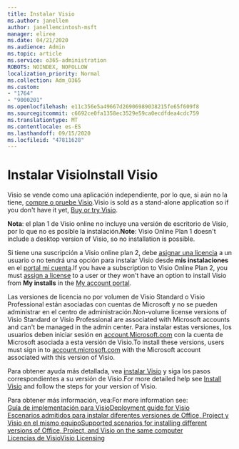 ```yaml
---
title: Instalar Visio
ms.author: janellem
author: janellemcintosh-msft
manager: eliree
ms.date: 04/21/2020
ms.audience: Admin
ms.topic: article
ms.service: o365-administration
ROBOTS: NOINDEX, NOFOLLOW
localization_priority: Normal
ms.collection: Adm_O365
ms.custom:
- "1764"
- "9000201"
ms.openlocfilehash: e11c356e5a49667d26906989038215fe65f609f8
ms.sourcegitcommit: c6692ce0fa1358ec3529e59ca0ecdfdea4cdc759
ms.translationtype: MT
ms.contentlocale: es-ES
ms.lasthandoff: 09/15/2020
ms.locfileid: "47811628"
---
```

# <a name="install-visio"></a><span data-ttu-id="ea504-102">Instalar Visio</span><span class="sxs-lookup"><span data-stu-id="ea504-102">Install Visio</span></span>

<span data-ttu-id="ea504-103">Visio se vende como una aplicación independiente, por lo que, si aún no la tiene, [compre o pruebe Visio](https://products.office.com/visio).</span><span class="sxs-lookup"><span data-stu-id="ea504-103">Visio is sold as a stand-alone application so if you don't have it yet, [Buy or try Visio](https://products.office.com/visio).</span></span> 

<span data-ttu-id="ea504-104">**Nota**: el plan 1 de Visio online no incluye una versión de escritorio de Visio, por lo que no es posible la instalación.</span><span class="sxs-lookup"><span data-stu-id="ea504-104">**Note**: Visio Online Plan 1 doesn't include a desktop version of Visio, so no installation is possible.</span></span>

<span data-ttu-id="ea504-105">Si tiene una suscripción a Visio online plan 2, debe [asignar una licencia](https://docs.microsoft.com/microsoft-365/admin/add-users/add-users) a un usuario o no tendrá una opción para instalar Visio desde **mis instalaciones** en el [portal mi cuenta](https://portal.office.com/account#installs).</span><span class="sxs-lookup"><span data-stu-id="ea504-105">If you have a subscription to Visio Online Plan 2, you must [assign a license](https://docs.microsoft.com/microsoft-365/admin/add-users/add-users) to a user or they won't have an option to install Visio from **My installs** in the [My account portal](https://portal.office.com/account#installs).</span></span> 

<span data-ttu-id="ea504-106">Las versiones de licencia no por volumen de Visio Standard o Visio Professional están asociadas con cuentas de Microsoft y no se pueden administrar en el centro de administración.</span><span class="sxs-lookup"><span data-stu-id="ea504-106">Non-volume license versions of Visio Standard or Visio Professional are associated with Microsoft accounts and can't be managed in the admin center.</span></span> <span data-ttu-id="ea504-107">Para instalar estas versiones, los usuarios deben iniciar sesión en [account.Microsoft.com](https://account.microsoft.com) con la cuenta de Microsoft asociada a esta versión de Visio.</span><span class="sxs-lookup"><span data-stu-id="ea504-107">To install these versions, users must sign in to [account.microsoft.com](https://account.microsoft.com) with the Microsoft account associated with this version of Visio.</span></span>

<span data-ttu-id="ea504-108">Para obtener ayuda más detallada, vea [instalar Visio](https://support.office.com/article/f98f21e3-aa02-4827-9167-ddab5b025710?wt.mc_id=OfficeAdm_ClientDIA_Alchemy1764) y siga los pasos correspondientes a su versión de Visio.</span><span class="sxs-lookup"><span data-stu-id="ea504-108">For more detailed help see [Install Visio](https://support.office.com/article/f98f21e3-aa02-4827-9167-ddab5b025710?wt.mc_id=OfficeAdm_ClientDIA_Alchemy1764) and follow the steps for your version of Visio.</span></span>

<span data-ttu-id="ea504-109">Para obtener más información, vea:</span><span class="sxs-lookup"><span data-stu-id="ea504-109">For more information see:</span></span><br>
[<span data-ttu-id="ea504-110">Guía de implementación para Visio</span><span class="sxs-lookup"><span data-stu-id="ea504-110">Deployment guide for Visio</span></span>](https://docs.microsoft.com/deployoffice/deployment-guide-for-visio)<br>
[<span data-ttu-id="ea504-111">Escenarios admitidos para instalar diferentes versiones de Office, Project y Visio en el mismo equipo</span><span class="sxs-lookup"><span data-stu-id="ea504-111">Supported scenarios for installing different versions of Office, Project, and Visio on the same computer</span></span>](https://docs.microsoft.com/deployoffice/install-different-office-visio-and-project-versions-on-the-same-computer)<br>
[<span data-ttu-id="ea504-112">Licencias de Visio</span><span class="sxs-lookup"><span data-stu-id="ea504-112">Visio Licensing</span></span>](https://products.office.com/visio/microsoft-visio-volume-licensing-visio-for-multiple-users)